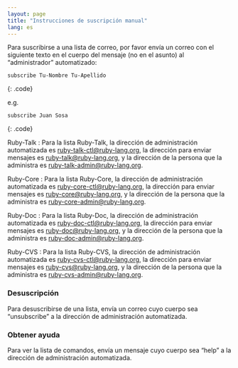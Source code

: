 ```yaml
---
layout: page
title: "Instrucciones de suscripción manual"
lang: es
---
```


Para suscribirse a una lista de correo, por favor envía un correo con el
siguiente texto en el cuerpo del mensaje (no en el asunto) al
“administrador” automatizado:

    subscribe Tu-Nombre Tu-Apellido
{: .code}

e.g.

    subscribe Juan Sosa
{: .code}

Ruby-Talk
: Para la lista Ruby-Talk, la dirección de administración automatizada
  es [ruby-talk-ctl@ruby-lang.org](mailto:ruby-talk-ctl@ruby-lang.org),
  la dirección para enviar mensajes es
  [ruby-talk@ruby-lang.org](mailto:ruby-talk@ruby-lang.org), y la
  dirección de la persona que la administra es
  [ruby-talk-admin@ruby-lang.org](mailto:ruby-talk-admin@ruby-lang.org).

Ruby-Core
: Para la lista Ruby-Core, la dirección de administración automatizada
  es [ruby-core-ctl@ruby-lang.org](mailto:ruby-core-ctl@ruby-lang.org),
  la dirección para enviar mensajes es
  [ruby-core@ruby-lang.org](mailto:ruby-core@ruby-lang.org), y la
  dirección de la persona que la administra es
  [ruby-core-admin@ruby-lang.org](mailto:ruby-core-admin@ruby-lang.org).

Ruby-Doc
: Para la lista Ruby-Doc, la dirección de administración automatizada es
  [ruby-doc-ctl@ruby-lang.org](mailto:ruby-doc-ctl@ruby-lang.org), la
  dirección para enviar mensajes es
  [ruby-doc@ruby-lang.org](mailto:ruby-doc@ruby-lang.org), y la
  dirección de la persona que la administra es
  [ruby-doc-admin@ruby-lang.org](mailto:ruby-doc-admin@ruby-lang.org).

Ruby-CVS
: Para la lista Ruby-CVS, la dirección de administración automatizada es
  [ruby-cvs-ctl@ruby-lang.org](mailto:ruby-cvs-ctl@ruby-lang.org), la
  dirección para enviar mensajes es
  [ruby-cvs@ruby-lang.org](mailto:ruby-cvs@ruby-lang.org), y la
  dirección de la persona que la administra es
  [ruby-cvs-admin@ruby-lang.org](mailto:ruby-cvs-admin@ruby-lang.org).

### Desuscripción

Para desuscribirse de una lista, envía un correo cuyo cuerpo sea
“unsubscribe” a la dirección de administración automatizada.

### Obtener ayuda

Para ver la lista de comandos, envía un mensaje cuyo cuerpo sea “help” a
la dirección de administración automatizada.

